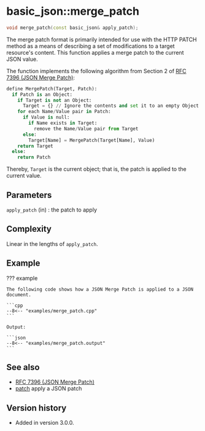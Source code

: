 # basic_json::merge_patch

```cpp
void merge_patch(const basic_json& apply_patch);
```

The merge patch format is primarily intended for use with the HTTP PATCH method as a means of describing a set of
modifications to a target resource's content. This function applies a merge patch to the current JSON value.

The function implements the following algorithm from Section 2 of
[RFC 7396 (JSON Merge Patch)](https://tools.ietf.org/html/rfc7396):

```python
define MergePatch(Target, Patch):
  if Patch is an Object:
    if Target is not an Object:
      Target = {} // Ignore the contents and set it to an empty Object
    for each Name/Value pair in Patch:
      if Value is null:
        if Name exists in Target:
          remove the Name/Value pair from Target
      else:
        Target[Name] = MergePatch(Target[Name], Value)
    return Target
  else:
    return Patch
```

Thereby, `Target` is the current object; that is, the patch is applied to the current value.

## Parameters

`apply_patch` (in)
:   the patch to apply

## Complexity

Linear in the lengths of `apply_patch`.

## Example

??? example

    The following code shows how a JSON Merge Patch is applied to a JSON document.
     
    ```cpp
    --8<-- "examples/merge_patch.cpp"
    ```
    
    Output:
    
    ```json
    --8<-- "examples/merge_patch.output"
    ```

## See also

- [RFC 7396 (JSON Merge Patch)](https://tools.ietf.org/html/rfc7396)
- [patch](patch.md) apply a JSON patch

## Version history

- Added in version 3.0.0.
